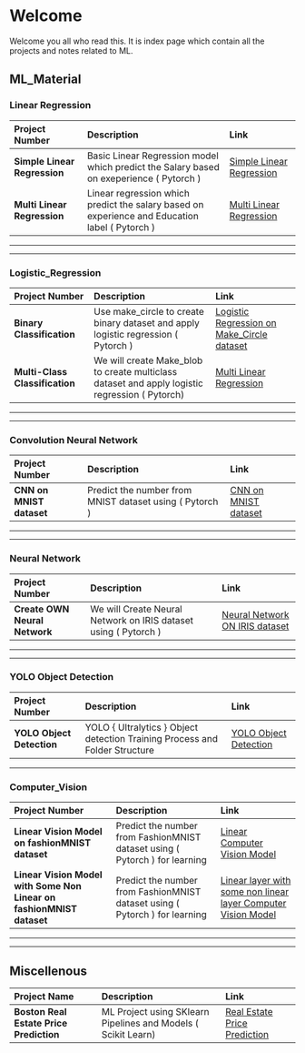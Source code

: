# Welcome  
Welcome you all who read this.
It is index page which contain all the projects and notes related to ML. 

## ML_Material
### Linear Regression
| Project Number | Description | Link |
|:---------------|:-----------|:-----|
 | **Simple Linear Regression** | Basic Linear Regression model which predict the Salary based on exeperience ( Pytorch ) | [Simple Linear Regression](https://github.com/abyshergill/ML_Material/tree/main/Linear%20Regression/PYTORCH%20Simple_Linear_Regression)
  | **Multi Linear Regression** | Linear regression which predict the salary based on experience and Education label ( Pytorch )  | [Multi Linear Regression](https://github.com/abyshergill/ML_Material/tree/main/Linear%20Regression/PYTROCH%20Multi_Linear_Regression)

---
---
### Logistic_Regression
| Project Number | Description | Link |
|:---------------|:-----------|:-----|
| **Binary Classification** | Use make_circle to create binary dataset and apply logistic regression  ( Pytorch ) | [Logistic Regression on Make_Circle dataset](https://github.com/abyshergill/ML_Material/tree/main/Logistic_Regression/PYTORCH%20Binary%20Classification%20Dataset%20make_circle)
| **Multi-Class Classification** |We will create Make_blob to create multiclass dataset and apply logistic regression ( Pytorch)  | [Multi Linear Regression](https://github.com/abyshergill/ML_Material/tree/main/Logistic_Regression/PYTORCH%20Multi-Class%20Classification%20DataSet%20Make_blob)

---
---
### Convolution Neural Network
| Project Number | Description | Link |
|:---------------|:-----------|:-----|
| **CNN on MNIST dataset** | Predict the number from MNIST dataset using ( Pytorch ) | [CNN on MNIST dataset ](https://github.com/abyshergill/ML_Material/tree/main/Convolution%20Neural_Network/PYTORCH%20CNN%20Dataset%20MNIST)

---
---
### Neural Network
| Project Number | Description | Link |
|:---------------|:-----------|:-----|
| **Create OWN Neural Network** | We will Create Neural Network on IRIS dataset using ( Pytorch ) | [Neural Network ON IRIS dataset](https://github.com/abyshergill/ML_Material/tree/main/Neural_Network/PYTORCH_NN_on_IRIS_Dataset)
---

---
### YOLO Object Detection
| Project Number | Description | Link |
|:---------------|:-----------|:-----|
| **YOLO Object Detection** | YOLO { Ultralytics } Object detection Training Process and Folder Structure | [YOLO Object Detection](https://github.com/abyshergill/ML_Material/YOLO_Object_Detection)
---

### Computer_Vision
| Project Number | Description | Link |
|:---------------|:-----------|:-----|
| **Linear Vision Model on fashionMNIST dataset** | Predict the number from FashionMNIST dataset using ( Pytorch ) for learning | [Linear Computer Vision Model ](https://github.com/abyshergill/ML_Material/tree/main/Computer_Vision_PYTORCH/Computer_Vision_Linear)
| **Linear Vision Model with Some Non Linear on fashionMNIST dataset** | Predict the number from FashionMNIST dataset using ( Pytorch ) for learning | [Linear layer with some non linear layer Computer Vision Model ](https://github.com/abyshergill/ML_Material/tree/main/Computer_Vision_PYTORCH/Computer_Vision_With_Non_Linearity)
---


---
## Miscellenous 
| Project Name| Description | Link |
|:---------------|:-----------|:-----|
| **Boston Real Estate Price Prediction** | ML Project using SKlearn Pipelines and Models ( Scikit Learn)  | [Real Estate Price Prediction](https://github.com/abyshergill/ML_Material/tree/main/ML%20Pipelines%20On%20Boston%20Real%20Estate%20Dataset)
